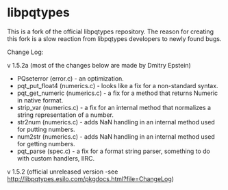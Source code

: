 # libpqtypes

This is a fork of the official libpqtypes repository. 
The reason for creating this fork is a slow reaction from libpqtypes developers to newly found bugs. 

Change Log:

v 1.5.2a (most of the changes below are made by Dmitry Epstein)

 -	PQseterror (error.c) - an optimization.
 -	pqt_put_float4 (numerics.c) - looks like a fix for a non-standard syntax.
 -	pqt_get_numeric (numerics.c) - a fix for a method that returns Numeric in native format.
 -	strip_var (numerics.c) - a fix for an internal method that normalizes a string representation of a number.
 -	str2num (numerics.c) - adds NaN handling in an internal method used for putting numbers.
 -	num2str (numerics.c) - adds NaN handling in an internal method used for getting numbers.
 -	pqt_parse (spec.c) - a fix for a format string parser, something to do with custom handlers, IIRC.


v 1.5.2 (official unreleased version  -see http://libpqtypes.esilo.com/pkgdocs.html?file=ChangeLog)	
 
